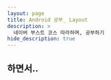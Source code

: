 ```yaml
---
layout: page
title: Android 공부_ Layout
description: >
  네이버 부스트 코스 따라하며, 공부하기
hide_description: true
---
```

## 하면서..
